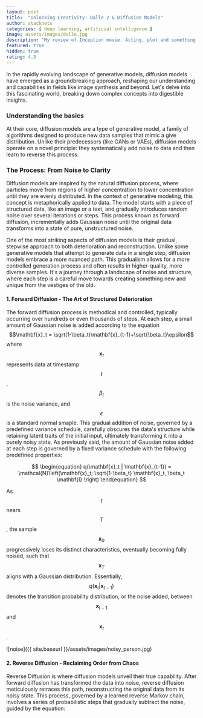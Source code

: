 ```yaml
---
layout: post
title:  "Unlocking Creativity: Dalle 2 & Diffusion Models"
author: stacknets
categories: [ deep learning, artificial intelligence ]
image: assets/images/dalle.jpg
description: "My review of Inception movie. Acting, plot and something else in this short description."
featured: true
hidden: true
rating: 4.5
---
```


In the rapidly evolving landscape of generative models, diffusion models have emerged as a groundbreaking approach, reshaping our understanding and capabilities in fields like image synthesis and beyond. Let's delve into this fascinating world, breaking down complex concepts into digestible insights.

### Understanding the basics

At their core, diffusion models are a type of generative model, a family of algorithms designed to produce new data samples that mimic a give distribution. Unlike their predecessors (like GANs or VAEs), diffusion models operate on a novel principle: they systematically add noise to data and then learn to reverse this process.

### The Process: From Noise to Clarity

Diffusion models are inspired by the natural diffusion process, where particles move from regions of higher concentration to lower concentration until they are evenly distributed. In the context of generative modeling, this concept is metaphorically applied to data. The model starts with a piece of structured data, like an image or a text, and gradually introduces random noise over several iterations or steps. This process known as forward diffusion, incrementally adds Gaussian noise until the original data transforms into a state of pure, unstructured noise.

One of the most striking aspects of diffusion models is their gradual, stepwise approach to both deterioration and reconstruction. Unlike some generative models that attempt to generate data in a single step, diffusion models embrace a more nuanced path. This gradualism allows for a more controlled generation process and often results in higher-quality, more diverse samples. It's a journey through a landscape of noise and structure, where each step is a careful move towards creating something new and unique from the vestiges of the old.

#### 1. Forward Diffusion - The Art of Structured Deterioration 

The forward diffusion process is methodical and controlled, typically occurring over hundreds or even thousands of steps. At each step, a small amount of Gaussian noise is added according to the equation $$\mathbf{x}_t = \sqrt(1-\beta_t)\mathbf{x}_{t-1}+\sqrt{\beta_t}\epsilon$$ where $$\mathbf{x}_t$$ represents data at timestamp $$t$$, $$\beta_t$$ is the noise variance, and $$\epsilon$$ is a standard normal smaple. This gradual addition of noise, governed by a predefined variance schedule, carefully obscures the data's structure while retaining latent traits of the initial input, ultimately transforming it into a purely noisy state. As previously said, the amount of Gaussian noise added at each step is governed by a fixed variance schedule with the following predefined properties:

$$
\begin{equation}
   q(\mathbf{x}_t | \mathbf{x}_{t-1}) = \mathcal{N}\left(\mathbf{x}_t; \sqrt{1-\beta_t} \mathbf{x}_t, \beta_t \mathbf{I} \right)
\end{equation}
$$

As $$t$$ nears $$T$$, the sample $$\mathbf{x}_0$$ progressively loses its distinct characteristics, eventually becoming fully noised, such that $$\mathbf{x}_T$$ aligns with a Gaussian distribution. Essentially, $$q(\mathbf{x}_t \vert \mathbf{x}_{t-1})$$ denotes the transition probability distribution, or the noise added, between $$\mathbf{x}_{t-1}$$ and $$\mathbf{x}_t$$.

![noise]({{ site.baseurl }}/assets/images/noisy_person.jpg)

#### 2. Reverse Diffusion - Reclaiming Order from Chaos 

Reverse Diffusion is where diffusion models unveil their true capability. After forward diffusion has transformed the data into noise, reverse diffusion meticulously retraces this path, reconstructing the original data from its noisy state. This process, governed by a learned reverse Markov chain, involves a series of probabilistic steps that gradually subtract the noise, guided by the equation:




